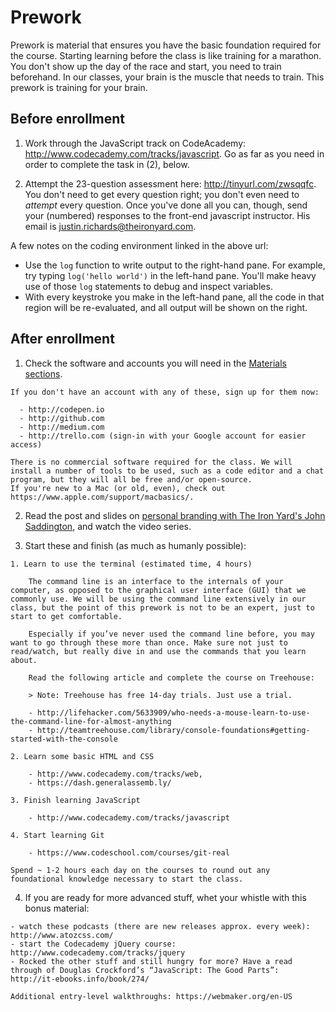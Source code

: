 # Prework

Prework is material that ensures you have the basic foundation required for the course. Starting learning before the class is like training for a marathon. You don't show up the day of the race and start, you need to train beforehand. In our classes, your brain is the muscle that needs to train. This prework is training for your brain.


## Before enrollment

  1. Work through the JavaScript track on CodeAcademy: http://www.codecademy.com/tracks/javascript. Go as far as you need in order to complete the task in (2), below.
  
  2. Attempt the 23-question assessment here: http://tinyurl.com/zwsqqfc. You don't need to get every question right; you don't even need to *attempt* every question. Once you've done all you can, though, send your (numbered) responses to the front-end javascript instructor. His email is justin.richards@theironyard.com.
  
  A few notes on the coding environment linked in the above url: 
  
  - Use the `log` function to write output to the right-hand pane. For example, try typing `log('hello world')` in the left-hand pane. You'll make heavy use of those `log` statements to debug and inspect variables. 
  - With every keystroke you make in the left-hand pane, all the code in that region will be re-evaluated, and all output will be shown on the right. 


## After enrollment

  1. Check the software and accounts you will need in the [Materials sections](./syllabus.md/#materials).

    If you don't have an account with any of these, sign up for them now:
    
      - http://codepen.io
      - http://github.com
      - http://medium.com
      - http://trello.com (sign-in with your Google account for easier access)

    There is no commercial software required for the class. We will install a number of tools to be used, such as a code editor and a chat program, but they will all be free and/or open-source. 
    If you're new to a Mac (or old, even), check out https://www.apple.com/support/macbasics/.

  2. Read the post and slides on [personal branding with The Iron Yard's John Saddington](http://blog.theironyard.com/2015/02/25/bb-workshop/), and watch the video series.

  3. Start these and finish (as much as humanly possible):

    1. Learn to use the terminal (estimated time, 4 hours)
    
        The command line is an interface to the internals of your computer, as opposed to the graphical user interface (GUI) that we commonly use. We will be using the command line extensively in our class, but the point of this prework is not to be an expert, just to start to get comfortable.
    
        Especially if you’ve never used the command line before, you may want to go through these more than once. Make sure not just to read/watch, but really dive in and use the commands that you learn about.
    
        Read the following article and complete the course on Treehouse:
    
        > Note: Treehouse has free 14-day trials. Just use a trial.
    
        - http://lifehacker.com/5633909/who-needs-a-mouse-learn-to-use-the-command-line-for-almost-anything
        - http://teamtreehouse.com/library/console-foundations#getting-started-with-the-console
    
    2. Learn some basic HTML and CSS
    
        - http://www.codecademy.com/tracks/web,
        - https://dash.generalassemb.ly/
    
    3. Finish learning JavaScript
    
        - http://www.codecademy.com/tracks/javascript
    
    4. Start learning Git
    
        - https://www.codeschool.com/courses/git-real

    Spend ~ 1-2 hours each day on the courses to round out any foundational knowledge necessary to start the class.

  4. If you are ready for more advanced stuff, whet your whistle with this bonus material:

    - watch these podcasts (there are new releases approx. every week): http://www.atozcss.com/
    - start the Codecademy jQuery course: http://www.codecademy.com/tracks/jquery
    - Rocked the other stuff and still hungry for more? Have a read through of Douglas Crockford’s “JavaScript: The Good Parts”: http://it-ebooks.info/book/274/

    Additional entry-level walkthroughs: https://webmaker.org/en-US
